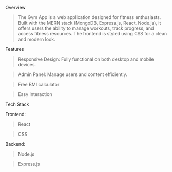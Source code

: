 Overview

>The Gym App is a web application designed for fitness enthusiasts. Built with the MERN stack (MongoDB, Express.js, React, Node.js), it offers users the ability to manage workouts, track progress, and access fitness resources. The frontend is styled using CSS for a clean and modern look.

Features
>Responsive Design: Fully functional on both desktop and mobile devices.

>Admin Panel: Manage users and content efficiently.

>Free BMI calculator

>Easy Interaction

Tech Stack

Frontend:
>React

>CSS


Backend:
>Node.js

>Express.js

